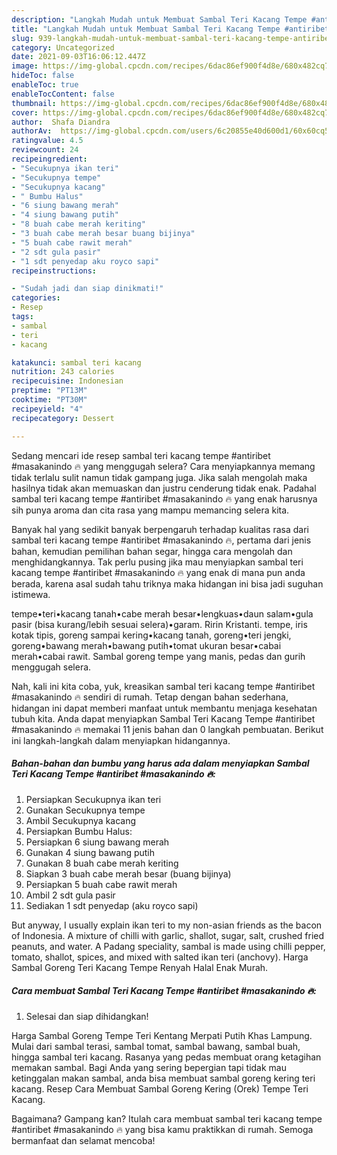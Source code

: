 ```yaml
---
description: "Langkah Mudah untuk Membuat Sambal Teri Kacang Tempe #antiribet #masakanindo 🔥 Anti Gagal"
title: "Langkah Mudah untuk Membuat Sambal Teri Kacang Tempe #antiribet #masakanindo 🔥 Anti Gagal"
slug: 939-langkah-mudah-untuk-membuat-sambal-teri-kacang-tempe-antiribet-masakanindo-anti-gagal
category: Uncategorized
date: 2021-09-03T16:06:12.447Z
image: https://img-global.cpcdn.com/recipes/6dac86ef900f4d8e/680x482cq70/sambal-teri-kacang-tempe-antiribet-masakanindo-foto-resep-utama.jpg
hideToc: false
enableToc: true
enableTocContent: false
thumbnail: https://img-global.cpcdn.com/recipes/6dac86ef900f4d8e/680x482cq70/sambal-teri-kacang-tempe-antiribet-masakanindo-foto-resep-utama.jpg
cover: https://img-global.cpcdn.com/recipes/6dac86ef900f4d8e/680x482cq70/sambal-teri-kacang-tempe-antiribet-masakanindo-foto-resep-utama.jpg
author:  Shafa Diandra
authorAv:  https://img-global.cpcdn.com/users/6c20855e40d600d1/60x60cq50/avatar.jpg
ratingvalue: 4.5
reviewcount: 24
recipeingredient:
- "Secukupnya ikan teri"
- "Secukupnya tempe"
- "Secukupnya kacang"
- " Bumbu Halus"
- "6 siung bawang merah"
- "4 siung bawang putih"
- "8 buah cabe merah keriting"
- "3 buah cabe merah besar buang bijinya"
- "5 buah cabe rawit merah"
- "2 sdt gula pasir"
- "1 sdt penyedap aku royco sapi"
recipeinstructions:

- "Sudah jadi dan siap dinikmati!"
categories:
- Resep
tags:
- sambal
- teri
- kacang

katakunci: sambal teri kacang 
nutrition: 243 calories
recipecuisine: Indonesian
preptime: "PT13M"
cooktime: "PT30M"
recipeyield: "4"
recipecategory: Dessert

---
```



Sedang mencari ide resep sambal teri kacang tempe #antiribet #masakanindo 🔥 yang menggugah selera? Cara menyiapkannya memang tidak terlalu sulit namun tidak gampang juga. Jika salah mengolah maka hasilnya tidak akan memuaskan dan justru cenderung tidak enak. Padahal sambal teri kacang tempe #antiribet #masakanindo 🔥 yang enak harusnya sih punya aroma dan cita rasa yang mampu memancing selera kita.


Banyak hal yang sedikit banyak berpengaruh terhadap kualitas rasa dari sambal teri kacang tempe #antiribet #masakanindo 🔥, pertama dari jenis bahan, kemudian pemilihan bahan segar, hingga cara mengolah dan menghidangkannya. Tak perlu pusing jika mau menyiapkan sambal teri kacang tempe #antiribet #masakanindo 🔥 yang enak di mana pun anda berada, karena asal sudah tahu triknya maka hidangan ini bisa jadi suguhan istimewa.

tempe•teri•kacang tanah•cabe merah besar•lengkuas•daun salam•gula pasir (bisa kurang/lebih sesuai selera)•garam. Ririn Kristanti. tempe, iris kotak tipis, goreng sampai kering•kacang tanah, goreng•teri jengki, goreng•bawang merah•bawang putih•tomat ukuran besar•cabai merah•cabai rawit. Sambal goreng tempe yang manis, pedas dan gurih menggugah selera.


Nah, kali ini kita coba, yuk, kreasikan sambal teri kacang tempe #antiribet #masakanindo 🔥 sendiri di rumah. Tetap dengan bahan sederhana, hidangan ini dapat memberi manfaat untuk membantu menjaga kesehatan tubuh kita. Anda dapat menyiapkan Sambal Teri Kacang Tempe #antiribet #masakanindo 🔥 memakai 11 jenis bahan dan 0 langkah pembuatan. Berikut ini langkah-langkah dalam menyiapkan hidangannya.

<!--inarticleads1-->

##### Bahan-bahan dan bumbu yang harus ada dalam menyiapkan Sambal Teri Kacang Tempe #antiribet #masakanindo 🔥:

1. Persiapkan Secukupnya ikan teri
1. Gunakan Secukupnya tempe
1. Ambil Secukupnya kacang
1. Persiapkan  Bumbu Halus:
1. Persiapkan 6 siung bawang merah
1. Gunakan 4 siung bawang putih
1. Gunakan 8 buah cabe merah keriting
1. Siapkan 3 buah cabe merah besar (buang bijinya)
1. Persiapkan 5 buah cabe rawit merah
1. Ambil 2 sdt gula pasir
1. Sediakan 1 sdt penyedap (aku royco sapi)


But anyway, I usually explain ikan teri to my non-asian friends as the bacon of Indonesia. A mixture of chilli with garlic, shallot, sugar, salt, crushed fried peanuts, and water. A Padang speciality, sambal is made using chilli pepper, tomato, shallot, spices, and mixed with salted ikan teri (anchovy). Harga Sambal Goreng Teri Kacang Tempe Renyah Halal Enak Murah. 

<!--inarticleads2-->

##### Cara membuat Sambal Teri Kacang Tempe #antiribet #masakanindo 🔥:


1. Selesai dan siap dihidangkan!

Harga Sambal Goreng Tempe Teri Kentang Merpati Putih Khas Lampung. Mulai dari sambal terasi, sambal tomat, sambal bawang, sambal buah, hingga sambal teri kacang. Rasanya yang pedas membuat orang ketagihan memakan sambal. Bagi Anda yang sering bepergian tapi tidak mau ketinggalan makan sambal, anda bisa membuat sambal goreng kering teri kacang. Resep Cara Membuat Sambal Goreng Kering (Orek) Tempe Teri Kacang. 

Bagaimana? Gampang kan? Itulah cara membuat sambal teri kacang tempe #antiribet #masakanindo 🔥 yang bisa kamu praktikkan di rumah. Semoga bermanfaat dan selamat mencoba!
